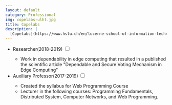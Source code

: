 ```yaml
---
layout: default
category: Professional
img: copelabs-ulht.jpg
title: Copelabs
description: |
  [Copelabs](https://www.hslu.ch/en/lucerne-school-of-information-technology/research/systems-and-software/internet-of-things/) is a research unit of Universidade Lusófona de Humanidades e Tecnologias, originally established as a new unit in Portugal. Copelabs keep on pursuing the technology path that is used to improve quality of living, via the applicability of cyber-physical interconnected systems, in different contexts (e.g., Smart Cities, and Mobility).
---
```


<div class="highlight">
  <ul>
    <li>Researcher<span class="btn-xs">(2018-2019)</span>
    <input type="checkbox" class="read-more-state" id="post-link-1" />
    <label for="post-link-1" class="btn-link btn-xs read-more-trigger"></label>
    <div class="read-more-target">
      <ul>
        <li>Work in dependability in edge computing that resulted in a published the scientific article "Dependable and Secure Voting Mechanism in Edge Computing"</li>
      </ul>
    </div>
  </li>
    <li>Auxiliary Professor<span class="btn-xs">(2017-2019)</span>
    <input type="checkbox" class="read-more-state" id="post-link-2" />
    <label for="post-link-2" class="btn-link btn-xs read-more-trigger"></label>
    <div class="read-more-target">
      <ul>
        <li>Created the syllabus for Web Programming Course</li>
        <li>Lecturer in the following courses: Programming Fundamentals, Distributed System, Computer Networks, and Web Programming.</li>
      </ul>
    </div>
  </li>
  </ul>
</div>
